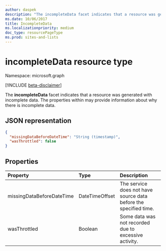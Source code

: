 ```yaml
---
author: daspek
description: "The incompleteData facet indicates that a resource was generated with incomplete data."
ms.date: 10/06/2017
title: IncompleteData
ms.localizationpriority: medium
doc_type: resourcePageType
ms.prod: sites-and-lists
---
```

# incompleteData resource type

Namespace: microsoft.graph

 [!INCLUDE [beta-disclaimer](../../includes/beta-disclaimer.md)]

The **incompleteData** facet indicates that a resource was generated with incomplete data.
The properties within may provide information about why there is incomplete data.

## JSON representation

<!-- { "blockType": "resource", "@type": "microsoft.graph.incompleteData" } -->

```json
{
  "missingDataBeforeDateTime": "String (timestamp)",
  "wasThrottled": false
}
```

## Properties

| Property                  | Type           | Description
|:--------------------------|:---------------|:--------------------------------
| missingDataBeforeDateTime | DateTimeOffset | The service does not have source data before the specified time.
| wasThrottled              | Boolean        | Some data was not recorded due to excessive activity.

<!--
{
  "type": "#page.annotation",
  "section": "documentation",
  "tocPath": "Facets/IncompleteData",
  "suppressions": []
}
-->


